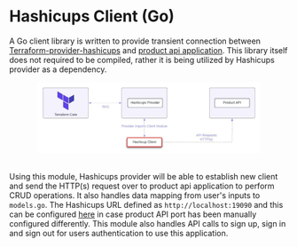# Hashicups Client (Go)

A Go client library is written to provide transient connection between [Terraform-provider-hashicups](https://github.com/hashicorp/terraform-provider-hashicups) and [product api application](https://github.com/hashicorp-demoapp/product-api-go). This library itself does not required to be compiled, rather it is being utilized by Hashicups provider as a dependency. 


<div align="center">
    <img src="./docs/terraform-provider-diagram.jpeg" alt="drawing" width="80%"/>
</div>

<br />  

Using this module, Hashicups provider will be able to establish new client and send the HTTP(s) request over to product api application to perform CRUD operations. It also handles data mapping from user's inputs to `models.go`. The Hashicups URL defined as `http://localhost:19090` and this can be configured [here](https://github.com/hashicorp-demoapp/hashicups-client-go/blob/main/client.go#L11) in case product API port has been manually configured differently. This module also handles API calls to sign up, sign in and sign out for users authentication to use this application.